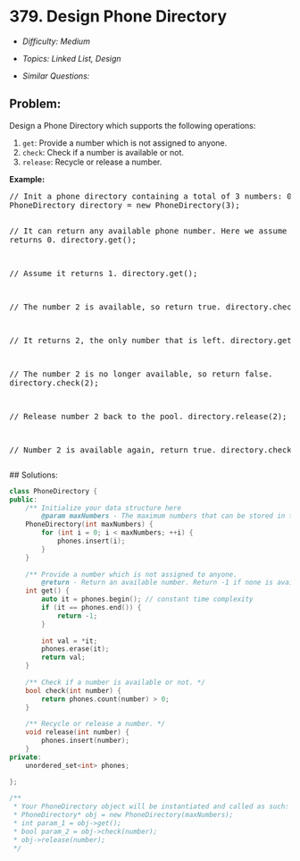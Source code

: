 # 379. Design Phone Directory

* *Difficulty: Medium*

* *Topics: Linked List, Design*

* *Similar Questions:*

## Problem:

<p>Design a Phone Directory which supports the following operations:</p>

<p>
<ol>
<li><code>get</code>: Provide a number which is not assigned to anyone.</li>
<li><code>check</code>: Check if a number is available or not.</li>
<li><code>release</code>: Recycle or release a number.</li>
</ol>
</p>

<p><b>Example:</b>
<pre>
// Init a phone directory containing a total of 3 numbers: 0, 1, and 2.
PhoneDirectory directory = new PhoneDirectory(3);

// It can return any available phone number. Here we assume it returns 0.
directory.get();

// Assume it returns 1.
directory.get();

// The number 2 is available, so return true.
directory.check(2);

// It returns 2, the only number that is left.
directory.get();

// The number 2 is no longer available, so return false.
directory.check(2);

// Release number 2 back to the pool.
directory.release(2);

// Number 2 is available again, return true.
directory.check(2);
</pre>
</p>
## Solutions:

```c++
class PhoneDirectory {
public:
    /** Initialize your data structure here
        @param maxNumbers - The maximum numbers that can be stored in the phone directory. */
    PhoneDirectory(int maxNumbers) {
        for (int i = 0; i < maxNumbers; ++i) {
            phones.insert(i);
        }
    }
    
    /** Provide a number which is not assigned to anyone.
        @return - Return an available number. Return -1 if none is available. */
    int get() {
        auto it = phones.begin(); // constant time complexity
        if (it == phones.end()) {
            return -1;
        }
        
        int val = *it;
        phones.erase(it);
        return val;
    }
    
    /** Check if a number is available or not. */
    bool check(int number) {
        return phones.count(number) > 0;
    }
    
    /** Recycle or release a number. */
    void release(int number) {
        phones.insert(number);
    }
private:
    unordered_set<int> phones;
    
};

/**
 * Your PhoneDirectory object will be instantiated and called as such:
 * PhoneDirectory* obj = new PhoneDirectory(maxNumbers);
 * int param_1 = obj->get();
 * bool param_2 = obj->check(number);
 * obj->release(number);
 */
```
